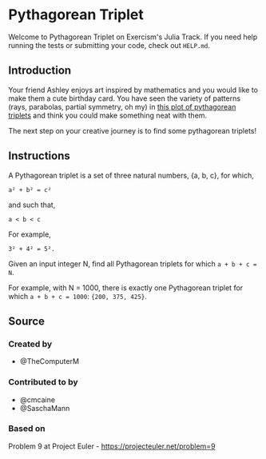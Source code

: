 # Pythagorean Triplet

Welcome to Pythagorean Triplet on Exercism's Julia Track.
If you need help running the tests or submitting your code, check out `HELP.md`.

## Introduction

Your friend Ashley enjoys art inspired by mathematics and you would like to make them a cute birthday card.
You have seen the variety of patterns (rays, parabolas, partial symmetry, oh my) in [this plot of pythagorean triplets][plot] and think you could make something neat with them.

The next step on your creative journey is to find some pythagorean triplets!

[plot]: https://en.wikipedia.org/wiki/Pythagorean_triple#/media/File:Pythagorean_triple_scatterplot.svg

## Instructions

A Pythagorean triplet is a set of three natural numbers, {a, b, c}, for which,

```text
a² + b² = c²
```

and such that,

```text
a < b < c
```

For example,

```text
3² + 4² = 5².
```

Given an input integer N, find all Pythagorean triplets for which `a + b + c = N`.

For example, with N = 1000, there is exactly one Pythagorean triplet for which `a + b + c = 1000`: `{200, 375, 425}`.

## Source

### Created by

- @TheComputerM

### Contributed to by

- @cmcaine
- @SaschaMann

### Based on

Problem 9 at Project Euler - https://projecteuler.net/problem=9